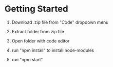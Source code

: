 # Getting Started

1. Download .zip file from "Code" dropdown menu

2. Extract folder from zip file

3. Open folder with code editor

4. run "npm install" to install node-modules

5. run "npm start"

